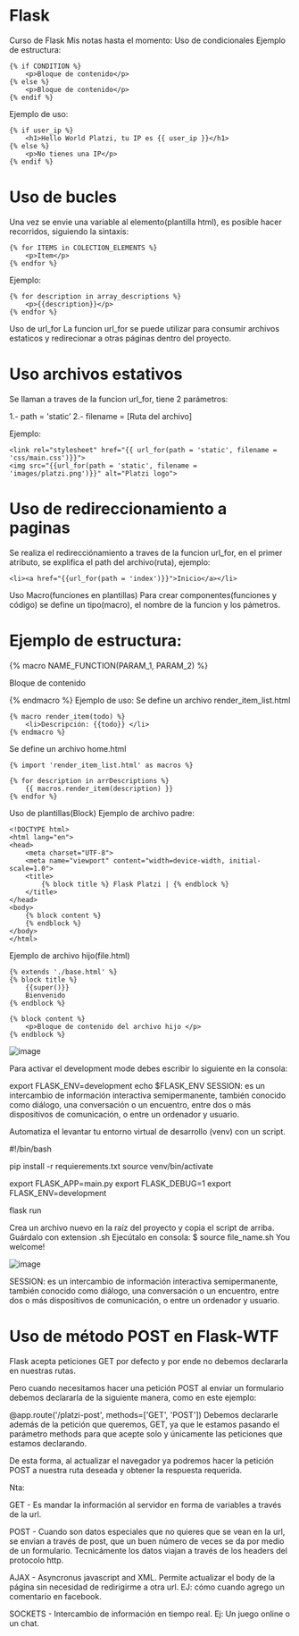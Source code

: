 # Flask
Curso de Flask
Mis notas hasta el momento:
Uso de condicionales
Ejemplo de estructura:

    {% if CONDITION %}
        <p>Bloque de contenido</p>
    {% else %}
        <p>Bloque de contenido</p>
    {% endif %}
Ejemplo de uso:

    {% if user_ip %}
        <h1>Hello World Platzi, tu IP es {{ user_ip }}</h1>
    {% else %}
        <p>No tienes una IP</p>
    {% endif %}
<h1>Uso de bucles</h1>
Una vez se envie una variable al elemento(plantilla html), es posible hacer recorridos, siguiendo la sintaxis:

    {% for ITEMS in COLECTION_ELEMENTS %}
        <p>Item</p>
    {% endfor %}
Ejemplo:

    {% for description in array_descriptions %}
        <p>{{description}}</p>
    {% endfor %}
Uso de url_for
La funcion url_for se puede utilizar para consumir archivos estaticos y redirecionar a otras páginas dentro del proyecto.

<h1>Uso archivos estativos</h1>
Se llaman a traves de la funcion url_for, tiene 2 parámetros:

1.- path = 'static’
2.- filename = [Ruta del archivo]

Ejemplo:

    <link rel="stylesheet" href="{{ url_for(path = 'static', filename = 'css/main.css')}}">
    <img src="{{url_for(path = 'static', filename = 'images/platzi.png')}}" alt="Platzi logo">
<h1>Uso de redireccionamiento a paginas</h1>
Se realiza el redirecciónamiento a traves de la funcion url_for, en el primer
atributo, se explifica el path del archivo(ruta), ejemplo:

    <li><a href="{{url_for(path = 'index')}}">Inicio</a></li>
Uso Macro(funciones en plantillas)
Para crear componentes(funciones y código) se define un tipo(macro), el nombre de la funcion y los pámetros.

<h1>Ejemplo de estructura:</h1>
    {% macro NAME_FUNCTION(PARAM_1, PARAM_2) %}
        <p>Bloque de contenido<p>
    {% endmacro %}
Ejemplo de uso:
Se define un archivo render_item_list.html

    {% macro render_item(todo) %}
        <li>Descripción: {{todo}} </li>
    {% endmacro %}
Se define un archivo home.html

    {% import 'render_item_list.html' as macros %}

    {% for description in arrDescriptions %}
        {{ macros.render_item(description) }}
    {% endfor %}
Uso de plantillas(Block)
Ejemplo de archivo padre:

    <!DOCTYPE html>
    <html lang="en">
    <head>
        <meta charset="UTF-8">
        <meta name="viewport" content="width=device-width, initial-scale=1.0">
        <title>
            {% block title %} Flask Platzi | {% endblock %}
        </title>
    </head>
    <body>
        {% block content %}
        {% endblock %}
    </body>
    </html>
Ejemplo de archivo hijo(file.html)

    {% extends './base.html' %}
    {% block title %}
        {{super()}}
        Bienvenido
    {% endblock %}

    {% block content %}
        <p>Bloque de contenido del archivo hijo </p>
    {% endblock %}
 ![image](https://user-images.githubusercontent.com/94714288/143855747-bb847ab7-3ba1-43bf-8470-106949934a3c.png)
 
 Para activar el development mode debes escribir lo siguiente en la consola:

export FLASK_ENV=development
echo $FLASK_ENV
SESSION: es un intercambio de información interactiva semipermanente, también conocido como diálogo, una conversación o un encuentro, entre dos o más dispositivos de comunicación, o entre un ordenador y usuario.

Automatiza el levantar tu entorno virtual de desarrollo (venv) con un script.

#!/bin/bash

pip install -r requierements.txt
source venv/bin/activate

export FLASK_APP=main.py
export FLASK_DEBUG=1
export FLASK_ENV=development

flask run

Crea un archivo nuevo en la raíz del proyecto y copia el script de arriba.
Guárdalo con extension .sh
Ejecútalo en consola: $ source file_name.sh
You welcome!

![image](https://user-images.githubusercontent.com/94714288/143856916-46e25265-8f83-44cf-a73a-a9e34247317a.png)

SESSION: es un intercambio de información interactiva semipermanente, también conocido como diálogo, una conversación o un encuentro, entre dos o más dispositivos de comunicación, o entre un ordenador y usuario.

<h1>Uso de método POST en Flask-WTF</h1>

Flask acepta peticiones GET por defecto y por ende no debemos declararla en nuestras rutas.

Pero cuando necesitamos hacer una petición POST al enviar un formulario debemos declararla de la siguiente manera, como en este ejemplo:

@app.route('/platzi-post', methods=['GET', 'POST'])
Debemos declararle además de la petición que queremos, GET, ya que le estamos pasando el parámetro methods para que acepte solo y únicamente las peticiones que estamos declarando.

De esta forma, al actualizar el navegador ya podremos hacer la petición POST a nuestra ruta deseada y obtener la respuesta requerida.

Nta:

GET - Es mandar la información al servidor en forma de variables a través de la url.

POST - Cuando son datos especiales que no quieres que se vean en la url, se envian a través de post, que un buen número de veces se da por medio de un formulario. Tecnicámente los datos viajan a través de los headers del protocolo http.

AJAX - Asyncronus javascript and XML. Permite actualizar el body de la página sin necesidad de redirigirme a otra url. EJ: cómo cuando agrego un comentario en facebook.

SOCKETS - Intercambio de información en tiempo real. Ej: Un juego online o un chat.
